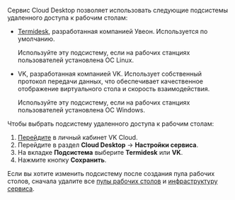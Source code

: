 Сервис Cloud Desktop позволяет использовать следующие подсистемы удаленного доступа к рабочим столам:

- [Termidesk](https://termidesk.ru/products/), разработанная компанией Увеон. Используется по умолчанию.

    Используйте эту подсистему, если на рабочих станциях пользователей установлена ОС Linux.
  
- VK, разработанная компанией VK. Использует собственный протокол передачи данных, что обеспечивает качественное отображение виртуального стола и скорость взаимодействия.

    Используйте эту подсистему, если на рабочих станциях пользователей установлена ОС Windows.

Чтобы выбрать подсистему удаленного доступа к рабочим столам:

1. [Перейдите](https://msk.cloud.vk.com/app/) в личный кабинет VK Cloud.
1. Перейдите в раздел **Cloud Desktop** → **Настройки сервиса**.
1. На вкладке **Подсистема** выберите **Termidesk** или **VK**.
1. Нажмите кнопку **Сохранить**.

<warn>

Если вы хотите изменить подсистему после создания пула рабочих столов, сначала удалите все [пулы рабочих столов](../../desktops-pool/manage#udalenie_pula_rabochih_stolov) и [инфраструктуру сервиса](../../delete-vdi).

</warn>
